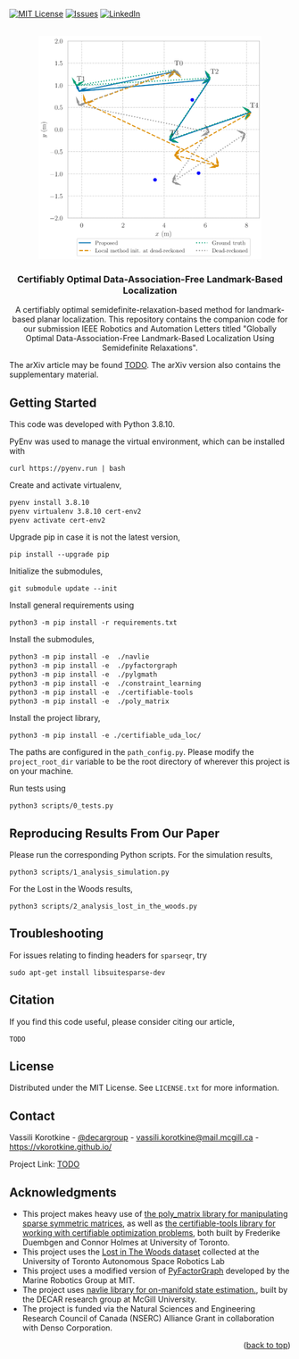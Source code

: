 <!-- From https://github.com/othneildrew/Best-README-Template?tab=readme-ov-file -->
<a name="readme-top"></a>

<!-- [![Contributors][contributors-shield]][contributors-url] -->
<!-- [![Forks][forks-shield]][forks-url] -->
<!-- [![Stargazers][stars-shield]][stars-url] -->
[![MIT License][license-shield]][license-url]
[![Issues][issues-shield]][issues-url]
[![LinkedIn][linkedin-shield]][linkedin-url]



<!-- PROJECT LOGO -->
<br />
<div align="center">
  <a href="https://github.com/decargroup/hessian_sum_mixtures">
    <img src="figs/logo.png" alt="Logo" width="400" height="400">
  </a>

<h3 align="center">Certifiably Optimal Data-Association-Free Landmark-Based Localization</h3>

  <p align="center">
    A certifiably optimal semidefinite-relaxation-based method for landmark-based planar localization. 
    This repository contains the companion code for our submission IEEE Robotics and Automation Letters titled "Globally Optimal Data-Association-Free Landmark-Based Localization
    Using Semidefinite Relaxations". 
  </p>
</div>


<!-- The published article may be found [here](https://ieeexplore.ieee.org/document/10607873), -->
The arXiv article may be found [TODO](TODO). The arXiv version also contains the supplementary material. 
## Getting Started
This code was developed with Python 3.8.10. 

PyEnv was used to manage the virtual environment, which can be installed with 
```
curl https://pyenv.run | bash
```
Create and activate virtualenv, 
```
pyenv install 3.8.10
pyenv virtualenv 3.8.10 cert-env2
pyenv activate cert-env2
```
Upgrade pip in case it is not the latest version, 
```
pip install --upgrade pip
```
Initialize the submodules,
```
git submodule update --init 
```
Install general requirements using
```
python3 -m pip install -r requirements.txt
```

Install the submodules, 
```
python3 -m pip install -e  ./navlie
python3 -m pip install -e  ./pyfactorgraph
python3 -m pip install -e  ./pylgmath
python3 -m pip install -e  ./constraint_learning
python3 -m pip install -e  ./certifiable-tools
python3 -m pip install -e  ./poly_matrix
```

Install the project library, 
```
python3 -m pip install -e ./certifiable_uda_loc/
```

The paths are configured in the ```path_config.py```. 
Please modify the ```project_root_dir``` variable to be the root directory of wherever this project is on your machine. 

Run tests using 
```
python3 scripts/0_tests.py
```

## Reproducing Results From Our Paper
Please run the corresponding Python scripts. 
For the simulation results, 
```
python3 scripts/1_analysis_simulation.py
```
For the Lost in the Woods results, 
```
python3 scripts/2_analysis_lost_in_the_woods.py
```

## Troubleshooting
For issues relating to finding headers for ```sparseqr```, try 
```
sudo apt-get install libsuitesparse-dev
```

## Citation
If you find this code useful, please consider citing our article, 
```
TODO
```

<!-- LICENSE -->
## License

Distributed under the MIT License. See `LICENSE.txt` for more information.

## Contact

Vassili Korotkine - [@decargroup](https://twitter.com/decargroup) - vassili.korotkine@mail.mcgill.ca - https://vkorotkine.github.io/

Project Link: [TODO](TODO)
<!-- <p align="right">(<a href="#readme-top">back to top</a>)</p> -->
<!-- ACKNOWLEDGMENTS -->

## Acknowledgments


* This project makes heavy use of [the poly_matrix library for manipulating sparse symmetric matrices](https://github.com/utiasASRL/poly_matrix), as well as [the certifiable-tools library for working with certifiable optimization problems](https://github.com/utiasASRL/certifiable-tools.git), both built by Frederike Duembgen and Connor Holmes at University of Toronto. 
* This project uses the [Lost in The Woods dataset](https://github.com/utiasASRL/aer1513) collected at the University of Toronto Autonomous Space Robotics Lab
* This project uses a modified version of [PyFactorGraph](https://github.com/MarineRoboticsGroup/PyFactorGraph) developed by the Marine Robotics Group at MIT. 
* The project uses [navlie library for on-manifold state estimation.](https://github.com/decargroup/navlie), built by the DECAR research group at McGill University. 
* The project is funded via the Natural Sciences and Engineering Research Council of Canada (NSERC) Alliance Grant in collaboration with Denso Corporation.
<p align="right">(<a href="#readme-top">back to top</a>)</p>

<!-- MARKDOWN LINKS & IMAGES -->
<!-- https://www.markdownguide.org/basic-syntax/#reference-style-links -->
<!-- [contributors-shield]: https://img.shields.io/github/contributors/decargroup/hessian_sum_mixtures.svg?style=for-the-badge -->
<!-- [contributors-url]: https://github.com/decargroup/hessian_sum_mixtures/graphs/contributors -->
<!-- [forks-shield]: https://img.shields.io/github/forks/decargroup/hessian_sum_mixtures.svg?style=for-the-badge -->
<!-- [forks-url]: https://github.com/decargroup/hessian_sum_mixtures/network/members -->
<!-- [stars-shield]: https://img.shields.io/github/stars/decargroup/hessian_sum_mixtures.svg?style=for-the-badge -->
<!-- [stars-url]: https://github.com/decargroup/hessian_sum_mixtures/stargazers -->
[issues-shield]: https://img.shields.io/github/issues/decargroup/hessian_sum_mixtures.svg?style=for-the-badge
[issues-url]: https://github.com/decargroup/hessian_sum_mixtures/issues
[license-shield]: https://img.shields.io/github/license/decargroup/hessian_sum_mixtures.svg?style=for-the-badge
[license-url]: https://github.com/decargroup/hessian_sum_mixtures/blob/main/LICENSE
[linkedin-shield]: https://img.shields.io/badge/-LinkedIn-black.svg?style=for-the-badge&logo=linkedin&colorB=555
[linkedin-url]: https://ca.linkedin.com/company/decargroup
[product-screenshot]: images/screenshot.png
<!-- [Next.js]: https://img.shields.io/badge/next.js-000000?style=for-the-badge&logo=nextdotjs&logoColor=white -->
<!-- [Next-url]: https://nextjs.org/ -->
<!-- [React.js]: https://img.shields.io/badge/React-20232A?style=for-the-badge&logo=react&logoColor=61DAFB -->
<!-- [React-url]: https://reactjs.org/ -->
<!-- [Vue.js]: https://img.shields.io/badge/Vue.js-35495E?style=for-the-badge&logo=vuedotjs&logoColor=4FC08D -->
<!-- [Vue-url]: https://vuejs.org/ -->
<!-- [Angular.io]: https://img.shields.io/badge/Angular-DD0031?style=for-the-badge&logo=angular&logoColor=white -->
<!-- [Angular-url]: https://angular.io/ -->
<!-- [Svelte.dev]: https://img.shields.io/badge/Svelte-4A4A55?style=for-the-badge&logo=svelte&logoColor=FF3E00 -->
<!-- [Svelte-url]: https://svelte.dev/ -->
<!-- [Laravel.com]: https://img.shields.io/badge/Laravel-FF2D20?style=for-the-badge&logo=laravel&logoColor=white -->
<!-- [Laravel-url]: https://laravel.com -->
<!-- [Bootstrap.com]: https://img.shields.io/badge/Bootstrap-563D7C?style=for-the-badge&logo=bootstrap&logoColor=white -->
<!-- [Bootstrap-url]: https://getbootstrap.com -->
<!-- [JQuery.com]: https://img.shields.io/badge/jQuery-0769AD?style=for-the-badge&logo=jquery&logoColor=white -->
<!-- [JQuery-url]: https://jquery.com  -->
